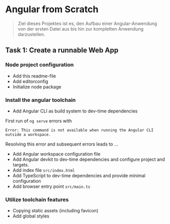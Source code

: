 # Angular from Scratch

> Ziel dieses Projektes ist es, den Aufbau einer Angular-Anwendung von der ersten Datei aus
> bis hin zur kompletten Anwendung darzustellen.

## Task 1: Create a runnable Web App

### Node project configuration

- Add this readme-file
- Add editorconfig
- Initialize node package

### Install the angular toolchain

- Add Angular CLI as build system to dev-time dependencies

First run of `ng serve` errors with

    Error: This command is not available when running the Angular CLI outside a workspace.

Resolving this error and subsequent errors leads to ...

- Add Angular workspace configuration file
- Add Angular devkit to dev-time dependencies and configure project and targets.
- Add index file `src/index.html`
- Add TypeScript to dev-time dependencies and provide minimal configuration
- Add browser entry point `src/main.ts`

### Utilize toolchain features

- Copying static assets (including favicon)
- Add global styles
